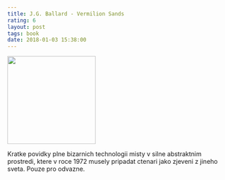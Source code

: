 ```yaml
---
title: J.G. Ballard - Vermilion Sands
rating: 6
layout: post
tags: book
date: 2018-01-03 15:38:00
---
```

<img width="200" src="http://www.jgballard.ca/images/vermilion_sands/vermilion_orion92_300.jpg" />
<p>
Kratke povidky plne bizarnich technologii misty v silne abstraktnim prostredi, ktere v roce 1972 musely pripadat ctenari jako zjeveni z jineho sveta. Pouze pro odvazne.
</p>
